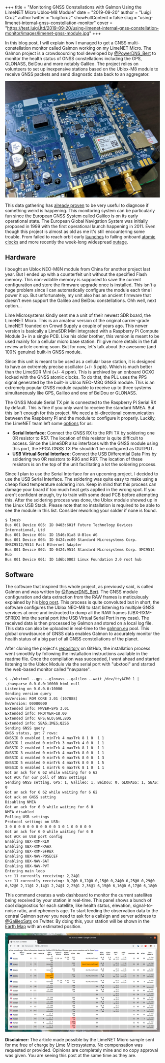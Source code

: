 +++
title = "Monitoring GNSS Constellations with Galmon Using the LimeNET Micro Ublox-M8 Module"
date = "2019-09-20"
author = "Luigi Cruz"
authorTwitter = "luigifcruz"
showFullContent = false
slug = "using-limenet-internal-gnss-constellation-monitor"
cover = "https://test.luigi.ltd/2019-09-20/using-limenet-internal-gnss-constellation-monitor/images/limenet-gnss-module.jpg"
+++

In this blog post, I will explain how I managed to get a GNSS multi-constellation monitor called Galmon working on my LimeNET Micro. The Galmon project is a crowdsourcing tool developed by [@PowerDNS_Bert](https://twitter.com/PowerDNS_Bert) to monitor the health status of GNSS constellations including the GPS, GLONASS, BeiDou and more notably Galileo. The project relies on volunteers to set up inexpensive stations based on the Ublox-M8 module to receive GNSS packets and send diagnostic data back to an aggregator.

![](images/limenet-gnss-module.jpg)

This data gathering has [already proven](https://twitter.com/GalileoSats/status/1169160015829225472?s=20) to be very useful to diagnose if something weird is happening. This monitoring system can be particularly fun since the European GNSS System called Galileo is on its early operational state. The European Global Navigation System was initially proposed in 1999 with the first operational launch happening in 2011. Even though this project is almost as old as me it's still encountering some trouble. From failed to reach orbit early [launches](https://www.theguardian.com/technology/2014/aug/24/galileo-gps-satellites-launched-into-wrong-orbit) to failing onboard [atomic clocks](https://spacenews.com/rash-of-galileo-clock-failures-cast-doubt-on-timing-of-upcoming-launches/) and more recently the week-long widespread [outage](https://www.wired.com/story/galileo-satellite-outage-gps/).

## Hardware
I bought an Ublox NEO-M8N module from China for another project last year. But I ended up with a counterfeit unit without the specified Flash memory. This non-volatile memory is supposed to save the current configuration and store the firmware upgrade once is installed. This isn't a huge problem since I can automatically configure the module each time I power it up. But unfortunately, my unit also has an ancient firmware that doesn't even support the Galileo and BeiDou constellations. Ohh well, next option...


Lime Microsystems kindly sent me a unit of their newest SDR board, the LimeNET Micro. This is an amateur version of the original carrier-grade LimeNET founded on Crowd Supply a couple of years ago. This newer version is basically a LimeSDR Mini integrated with a Raspberry Pi Compute Module 3+ in a single PCB. Like his older brother, this version is meant to be used mainly for a cellular micro base station. I'll give more details in the full review article coming soon. But for now, let's talk about the awesome (and 100% genuine) built-in GNSS module.


Since this unit is meant to be used as a cellular base station, it is designed to have an extremely precise oscillator (+/- 5 ppb). Which is much better than the LimeSDR Mini (+/- 4 ppm). This is archived by an onboard OCXO locked with the GNSS atomic clocks. To do that, the PLL uses the PPS signal generated by the built-in Ublox NEO-M8Q GNSS module. This is an extremely popular GNSS module capable to receive up to three systems simultaneously like GPS, Galileo and one of BeiDou or GLONASS.


The GNSS Module Serial TX pin is connected to the Raspberry Pi Serial RX by default. This is fine if you only want to receive the standard NMEA. But this isn't enough for this project. We need a bi-directional communication between the Raspberry Pi and the module to configure it properly. Luckily, the LimeNET team left some [options](https://discourse.myriadrf.org/t/gps-on-usb/4670/2) for us:


* **Serial Interface:** Connect the GNSS RX to the RPi TX by soldering one 0R resistor to R57. The location of this resistor is quite difficult to access. Since the LimeSDR also interfaces with the GNSS module using this port, the FPGA GNSS TX Pin shouldn't be configured as OUTPUT.
* **USB Virtual Serial Interface:** Connect the USB Differential Data Pins by soldering two 0R resistors to R96 and R97. The location of these resistors is on the top of the unit facilitating a lot the soldering process.


Since I plan to use the Serial Interface for an upcoming project. I decided to use the USB Serial Interface. The soldering was quite easy to make using a cheap fixed temperature soldering iron. Keep in mind that this process can damage your board if too much heat gets applied in the wrong spot. If you aren't confident enough, try to train with some dead PCB before attempting this. After the soldering process was done, the Ublox module showed up in the Linux USB Stack. Please note that no installation is required to be able to see the module in this list. Consider reworking your solder if none is found.

```
$ lsusb
Bus 001 Device 005: ID 0403:601f Future Technology Devices International, Ltd
Bus 001 Device 004: ID 1546:01a8 U-Blox AG
Bus 001 Device 003: ID 0424:ec00 Standard Microsystems Corp. SMSC9512/9514 Fast Ethernet Adapter
Bus 001 Device 002: ID 0424:9514 Standard Microsystems Corp. SMC9514 Hub
Bus 001 Device 001: ID 1d6b:0002 Linux Foundation 2.0 root hub
```

## Software
The software that inspired this whole project, as previously said, is called Galmon and was written by [@PowerDNS_Bert](https://twitter.com/PowerDNS_Bert). The GNSS module configuration and data extraction from the RAW frames is meticulously explained by his [blog post](https://ds9a.nl/articles/posts/galileo-notes/). This process is quite convoluted but in short, the software configures the Ublox NEO-M8 to start listening to multiple GNSS services at once and instructed to dump all the RAW frames (UBX-RXM-SFRBX) into the serial port (the USB Virtual Serial Port in my case). The received data is then processed by Galmon and stored on a local log file. This data can also be uploaded in real-time to the [galmon.eu](https://galmon.eu) pool. This global crowdsource of GNSS data enables Galmon to accurately monitor the health status of a big part of all GNSS constellations of the planet.


After cloning the project's [repository](https://github.com/ahupowerdns/galmon) on GitHub, the installation process went smoothly by following the installation instructions available in the readme file. Once the compilation was succeeded, I went ahead and started listening to the Ublox Module via the serial port with "ubxtool" and started the web-based monitor called "navparse".

```
$ ./ubxtool --gps --glonass --galileo --wait /dev/ttyACM0 1 | ./navparse 0.0.0.0:10000 html null
Listening on 0.0.0.0:10000                                                                                                                                          
Sending version query                                                                                                                                               
swVersion: ROM CORE 3.01 (107888)                                                                                                                                   
hwVersion: 00080000                                                                                                                                                 
Extended info: FWVER=SPG 3.01                                                                                                                                       
Extended info: PROTVER=18.00
Extended info: GPS;GLO;GAL;BDS
Extended info: SBAS;IMES;QZSS
Sending GNSS query
GNSS status, got 7 rows:
GNSSID 0 enabled 1 minTrk 4 maxTrk 8 1 0  1 1
GNSSID 1 enabled 0 minTrk 3 maxTrk 4 0 0  1 1
GNSSID 2 enabled 1 minTrk 4 maxTrk 8 1 0  1 1
GNSSID 3 enabled 0 minTrk 4 maxTrk 8 0 0  1 1
GNSSID 4 enabled 0 minTrk 0 maxTrk 8 0 0  1 3
GNSSID 5 enabled 0 minTrk 4 maxTrk 8 0 0  1 5
GNSSID 6 enabled 1 minTrk 6 maxTrk 8 1 0  1 1
Got an ack for 6 62 while waiting for 6 62
Got ACK for our poll of GNSS settings
Sending GNSS setting, GPS: 1, Galileo: 1, BeiDou: 0, GLONASS: 1, SBAS: 0
Got an ack for 6 62 while waiting for 6 62
Got ack on GNSS setting
Disabling NMEA
Got an ack for 6 0 while waiting for 6 0
NMEA disabled
Polling USB settings
Protocol settings on USB:
3 0 0 0 0 0 0 0 0 0 0 0 3 0 1 0 0 0 0 0
Got an ack for 6 0 while waiting for 6 0
Got ACK on USB port config
Enabling UBX-RXM-RLM
Enabling UBX-RXM-RAWX
Enabling UBX-RXM-SFRBX
Enabling UBX-NAV-POSECEF
Enabling UBX-NAV-SAT
Enabling UBX-NAV-PVT
Entering main loop
src 11 currently receiving: 2,24@1
src 11 currently receiving: 0,2@0 0,12@0 0,15@0 0,24@0 0,25@0 0,29@0 0,32@0 2,11@1 2,14@1 2,24@1 2,25@1 2,36@1 6,15@0 6,16@0 6,17@0 6,18@0
```

This command creates a web dashboard to monitor the current satellites being received by your station in real-time. This panel shows a bunch of cool diagnostics for each satellite, like health status, elevation, signal-to-noise ratio, and ephemeris age. To start feeding the observation data to the central Galmon server you need to ask for a callsign and server address to [@GalileoSats](https://twitter.com/GalileoSats) on Twitter. By doing this, your station will be shown in the [Earth Map](https://galmon.eu/geo/) with an estimated position. 

![Galmon Dashboard](images/galmon-dashboard.png)

**Disclaimer:** The article made possible by the LimeNET Micro sample sent for me free of charge by Lime Microsystems. No compensation was requested or provided. Opinions are completely mine and no copy approval was given. You are seeing this post at the same time as they are.
